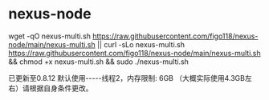 # nexus-node
wget -qO nexus-multi.sh https://raw.githubusercontent.com/figo118/nexus-node/main/nexus-multi.sh || curl -sLo nexus-multi.sh https://raw.githubusercontent.com/figo118/nexus-node/main/nexus-multi.sh && chmod +x nexus-multi.sh && sudo ./nexus-multi.sh

已更新至0.8.12 默认使用-----线程2，内存限制: 6GB （大概实际使用4.3GB左右）请根据自身条件更改。
